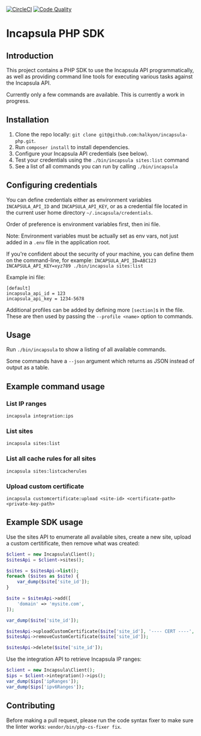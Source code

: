 [![CircleCI](https://img.shields.io/circleci/project/github/halkyon/incapsula-php/master.svg?style=flat-square)](https://circleci.com/gh/halkyon/incapsula-php)
[![Code Quality](https://img.shields.io/scrutinizer/g/halkyon/incapsula-php/master.svg?style=flat-square)](https://scrutinizer-ci.com/g/halkyon/incapsula-php)

# Incapsula PHP SDK

## Introduction

This project contains a PHP SDK to use the Incapsula API programmatically, as well as providing
command line tools for executing various tasks against the Incapsula API.

Currently only a few commands are available. This is currently a work in progress.

## Installation

1. Clone the repo locally: `git clone git@github.com:halkyon/incapsula-php.git`.
2. Run `composer install` to install dependencies.
3. Configure your Incapsula API credentials (see below).
4. Test your credentials using the `./bin/incapsula sites:list` command
5. See a list of all commands you can run by calling `./bin/incapsula`

## Configuring credentials

You can define credentials either as environment variables `INCAPSULA_API_ID` and `INCAPSULA_API_KEY`,
or as a credential file located in the current user home directory `~/.incapsula/credentials`.

Order of preference is environment variables first, then ini file.

Note: Environment variables must be actually set as env vars, not just added in a `.env` file in the application root.

If you're confident about the security of your machine, you can define them on the command-line, for example:
`INCAPSULA_API_ID=ABC123 INCAPSULA_API_KEY=xyz789 ./bin/incapsula sites:list` 

Example ini file:
```
[default]
incapsula_api_id = 123
incapsula_api_key = 1234-5678
```

Additional profiles can be added by defining more `[section]`s in the file. These are then used
by passing the `--profile <name>` option to commands.

## Usage

Run `./bin/incapsula` to show a listing of all available commands.

Some commands have a `--json` argument which returns as JSON instead of output as a table.

## Example command usage

### List IP ranges

```
incapsula integration:ips
```

### List sites

```
incapsula sites:list
```

### List all cache rules for all sites

```
incapsula sites:listcacherules
```
### Upload custom certificate

```
incapsula customcertificate:upload <site-id> <certificate-path> <private-key-path>
```

## Example SDK usage

Use the sites API to enumerate all available sites, create a new site, upload a custom certitificate,
then remove what was created:

```php
$client = new Incapsula\Client();
$sitesApi = $client->sites();

$sites = $sitesApi->list();
foreach ($sites as $site) {
    var_dump($site['site_id']);
}

$site = $sitesApi->add([
    'domain' => 'mysite.com',
]);

var_dump($site['site_id']);

$sitesApi->uploadCustomCertificate($site['site_id'], '---- CERT ----', '---- KEY ----');
$sitesApi->removeCustomCertificate($site['site_id']);

$sitesApi->delete($site['site_id']);
```

Use the integration API to retrieve Incapsula IP ranges:

```php
$client = new Incapsula\Client();
$ips = $client->integration()->ips();
var_dump($ips['ipRanges']);
var_dump($ips['ipv6Ranges']);
```

## Contributing

Before making a pull request, please run the code syntax fixer to make sure the linter works: `vendor/bin/php-cs-fixer fix`.